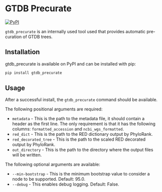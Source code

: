# GTDB Precurate

[![PyPI](https://img.shields.io/pypi/v/gtdb_precurate.svg)](https://pypi.python.org/pypi/gtdb_precurate)

`gtdb_precurate` is an internally used tool used that provides automatic pre-curation of GTDB trees.

## Installation

gtdb_precurate is available on PyPI and can be installed with pip:

```bash
pip install gtdb_precurate
```

## Usage

After a successful install, the `gtdb_precurate` command should be available.

The following positional arguments are required:

* `metadata` - This is the path to the metadata file, it should contain a header as the first line.
    The only requirement is that it has the following columns: `formatted_accession` and `ncbi_wgs_formatted`.
* `red_dict` - This is the path to the RED dictionary output by PhyloRank.
* `red_decorated_tree` - This is the path to the scaled RED decorated output by PhyloRank.
* `out_directory` - This is the path to the directory where the output files will be written.

The following optional arguments are available:

* `--min-bootstrap` - This is the minimum bootstrap value to consider a node to be supported. Default: 95.0.
* `--debug` - This enables debug logging. Default: False.

